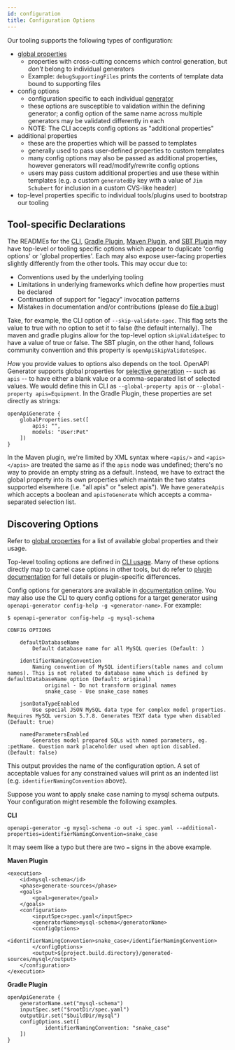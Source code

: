 ```yaml
---
id: configuration
title: Configuration Options
---
```


Our tooling supports the following types of configuration:

* [global properties](./global-properties.md)
  - properties with cross-cutting concerns which control generation, but  _don't_ belong to individual generators
  - Example: `debugSupportingFiles` prints the contents of template data bound to supporting files
* config options
  - configuration specific to each individual [generator](./generators/README.md)
  - these options are susceptible to validation within the defining generator; a config option of the same name across multiple generators may be validated differently in each
  - NOTE: The CLI accepts config options as "additional properties"
* additional properties
  - these are the properties which will be passed to templates
  - generally used to pass user-defined properties to custom templates
  - many config options may also be passed as additional properties, however generators will read/modify/rewrite config options
  - users may pass custom additional properties and use these within templates (e.g. a custom `generatedBy` key with a value of `Jim Schubert` for inclusion in a custom CVS-like header)
* top-level properties specific to individual tools/plugins used to bootstrap our tooling

## Tool-specific Declarations

The READMEs for the [CLI](https://openapi-generator.tech/docs/usage#generate), [Gradle Plugin](https://github.com/OpenAPITools/openapi-generator/tree/master/modules/openapi-generator-gradle-plugin), [Maven Plugin](https://github.com/OpenAPITools/openapi-generator/tree/master/modules/openapi-generator-maven-plugin), and [SBT Plugin](https://github.com/OpenAPITools/sbt-openapi-generator/blob/master/README.md) may have top-level or tooling specific options which appear to duplicate 'config options' or 'global properties'. Each may also expose user-facing properties slightly differently from the other tools. This may occur due to:

* Conventions used by the underlying tooling
* Limitations in underlying frameworks which define how properties must be declared
* Continuation of support for "legacy" invocation patterns
* Mistakes in documentation and/or contributions (please do [file a bug](https://github.com/OpenAPITools/openapi-generator/issues/new?assignees=&labels=Issue%3A+Bug&template=bug_report.md&title=%5BBUG%5D+Issue+with+options))

Take, for example, the CLI option of `--skip-validate-spec`. This flag sets the value to true with no option to set it to false (the default internally). The maven and gradle plugins allow for the top-level option `skipValidateSpec` to have a value of true or false. The SBT plugin, on the other hand, follows community convention and this property is `openApiSkipValidateSpec`.

_How_ you provide values to options also depends on the tool. OpenAPI Generator supports global properties for [selective generation](https://openapi-generator.tech/docs/customization/#selective-generation) -- such as `apis` -- to have either a blank value or a comma-separated list of selected values. We would define this in CLI as `--global-property apis` or `--global-property apis=Equipment`. In the Gradle Plugin, these properties are set directly as strings:

```
openApiGenerate {
    globalProperties.set([
        apis: "",
        models: "User:Pet"
    ])
}
```

In the Maven plugin, we're limited by XML syntax where `<apis/>` and `<apis></apis>` are treated the same as if the `apis` node was undefined; there's no way to provide an empty string as a default. Instead, we have to extract the global property into its own properties which maintain the two states supported elsewhere (i.e. "all apis" or "select apis"). We have `generateApis` which accepts a boolean and `apisToGenerate` which accepts a comma-separated selection list.

## Discovering Options

Refer to [global properties](./global-properties.md) for a list of available global properties and their usage.

Top-level tooling options are defined in [CLI usage](https://openapi-generator.tech/docs/usage/#generate). Many of these options directly map to camel case options in other tools, but do refer to [plugin documentation](https://openapi-generator.tech/docs/plugins) for full details or plugin-specific differences.

Config options for generators are available in [documentation online](https://openapi-generator.tech/docs/generators). You may also use the CLI to query config options for a target generator using `openapi-generator config-help -g <generator-name>`. For example:

```
$ openapi-generator config-help -g mysql-schema

CONFIG OPTIONS

	defaultDatabaseName
	    Default database name for all MySQL queries (Default: )

	identifierNamingConvention
	    Naming convention of MySQL identifiers(table names and column names). This is not related to database name which is defined by defaultDatabaseName option (Default: original)
	        original - Do not transform original names
	        snake_case - Use snake_case names

	jsonDataTypeEnabled
	    Use special JSON MySQL data type for complex model properties. Requires MySQL version 5.7.8. Generates TEXT data type when disabled (Default: true)

	namedParametersEnabled
	    Generates model prepared SQLs with named parameters, eg. :petName. Question mark placeholder used when option disabled. (Default: false)
```

This output provides the name of the configuration option. A set of acceptable values for any constrained values will print as an indented list (e.g. `identifierNamingConvention` above).

Suppose you want to apply snake case naming to mysql schema outputs. Your configuration might resemble the following examples.

**CLI**

```
openapi-generator -g mysql-schema -o out -i spec.yaml --additional-properties=identifierNamingConvention=snake_case
```

It may seem like a typo but there are two `=` signs in the above example.

**Maven Plugin**

```
<execution>
	<id>mysql-schema</id>
	<phase>generate-sources</phase>
	<goals>
		<goal>generate</goal>
	</goals>
	<configuration>
		<inputSpec>spec.yaml</inputSpec>
		<generatorName>mysql-schema</generatorName>
		<configOptions>
			<identifierNamingConvention>snake_case</identifierNamingConvention>
		</configOptions>
		<output>${project.build.directory}/generated-sources/mysql</output>
	</configuration>
</execution>
```

**Gradle Plugin**

```
openApiGenerate {
    generatorName.set("mysql-schema")
    inputSpec.set("$rootDir/spec.yaml")
    outputDir.set("$buildDir/mysql")
    configOptions.set([
            identifierNamingConvention: "snake_case"
    ])
}
```

